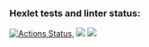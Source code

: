 ### Hexlet tests and linter status:
[![Actions Status](https://github.com/dandary/frontend-project-46/workflows/hexlet-check/badge.svg)](https://github.com/dandary/frontend-project-46/actions),
<a href="https://codeclimate.com/github/dandary/frontend-project-46/maintainability"><img src="https://api.codeclimate.com/v1/badges/4ea4cf13137740fa580e/maintainability" /></a>
<a href="https://codeclimate.com/github/dandary/frontend-project-46/test_coverage"><img src="https://api.codeclimate.com/v1/badges/4ea4cf13137740fa580e/test_coverage" /></a>
